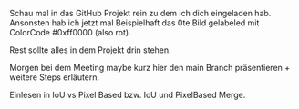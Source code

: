 Schau mal in das GitHub Projekt rein zu dem ich dich eingeladen hab.
Ansonsten hab ich jetzt mal Beispielhaft das 0te Bild gelabeled mit ColorCode #0xff0000 (also rot).

Rest sollte alles in dem Projekt drin stehen.

Morgen bei dem Meeting maybe kurz hier den main Branch präsentieren     +     weitere Steps erläutern.

Einlesen in IoU vs Pixel Based bzw. IoU und PixelBased Merge.
